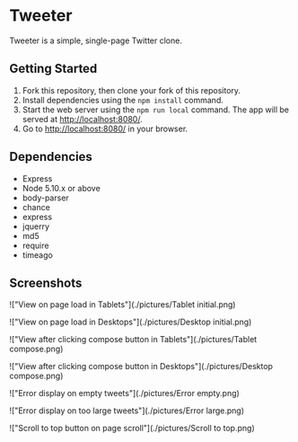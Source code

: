 # Tweeter

Tweeter is a simple, single-page Twitter clone.

## Getting Started

1. Fork this repository, then clone your fork of this repository.
2. Install dependencies using the `npm install` command.
3. Start the web server using the `npm run local` command. The app will be served at <http://localhost:8080/>.
4. Go to <http://localhost:8080/> in your browser.

## Dependencies
- Express
- Node 5.10.x or above
- body-parser
- chance
- express
- jquerry
- md5
- require
- timeago

## Screenshots
!["View on page load in Tablets"](./pictures/Tablet initial.png)

!["View on page load in Desktops"](./pictures/Desktop initial.png)

!["View after clicking compose button in Tablets"](./pictures/Tablet compose.png)

!["View after clicking compose button in Desktops"](./pictures/Desktop compose.png)

!["Error display on empty tweets"](./pictures/Error empty.png)

!["Error display on too large tweets"](./pictures/Error large.png)

!["Scroll to top button on page scroll"](./pictures/Scroll to top.png)

